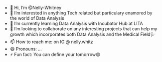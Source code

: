 - 👋 Hi, I’m @Nelly-Whitney
- 👀 I’m interested in anything Tech related but particulary enamored by the world of Data Analysis
- 🌱 I’m currently learning Data Analysis with Incubator Hub at LITA
- 💞️ I’m looking to collaborate on any interesting projects that can help my growth which incorporates both Data Analysis and the Medical Field🩺
- 📫 How to reach me: on IG @ nelly.whitz
- 😄 Pronouns: ...
- ⚡ Fun fact: You can define your tomorrow😄

<!---
Nelly-Whitney/Nelly-Whitney is a ✨ special ✨ repository because its `README.md` (this file) appears on your GitHub profile.
You can click the Preview link to take a look at your changes.
--->
